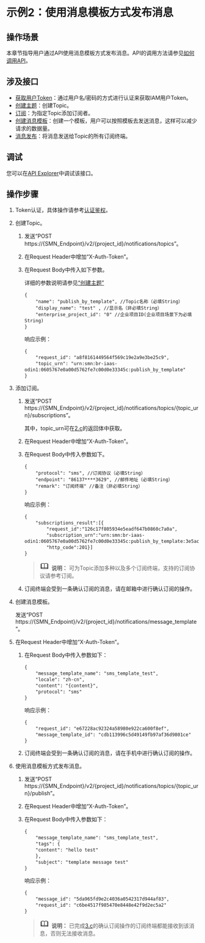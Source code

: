 # 示例2：使用消息模板方式发布消息<a name="smn_api_70002"></a>

## 操作场景<a name="section583216507911"></a>

本章节指导用户通过API使用消息模板方式发布消息。API的调用方法请参见[如何调用API](如何调用API.md)。

## 涉及接口<a name="section29981248111012"></a>

-   [获取用户Token](https://support.huaweicloud.com/api-iam/iam_30_0001.html)：通过用户名/密码的方式进行认证来获取IAM用户Token。
-   [创建主题](创建主题.md)：创建Topic。
-   [订阅](订阅.md)：为指定Topic添加订阅者。
-   [创建消息模板](创建消息模板.md)：创建一个模板，用户可以按照模板去发送消息，这样可以减少请求的数据量。
-   [消息发布](消息发布.md)：将消息发送给Topic的所有订阅终端。

## 调试<a name="section675431513527"></a>

您可以在[API Explorer](https://apiexplorer.developer.huaweicloud.com/apiexplorer/doc?product=SMN&api=ListTopics)中调试该接口。

## 操作步骤<a name="section188921937122"></a>

1.  Token认证，具体操作请参考[认证鉴权](认证鉴权.md)。
2.  创建Topic。
    1.  发送“POST https://\{SMN\_Endpoint\}/v2/\{project\_id\}/notifications/topics”。
    2.  在Request Header中增加“X-Auth-Token”。
    3.  <a name="li124356715136"></a>在Request Body中传入如下参数。

        详细的参数说明请参见[“创建主题”](创建主题.md)

        ```
        {
            "name": "publish_by_template", //Topic名称（必填String）
            "display_name": "test" , //显示名（非必填String）
            "enterprise_project_id": "0" //企业项目ID(企业项目场景下为必填String)
        }
        ```

        响应示例：

        ```
        {     
            "request_id": "a8f8161449564f569c19e2a9e3be25c9",     
            "topic_urn": "urn:smn:br-iaas-odin1:0605767e0a00d5762fe7c00d0e33345c:publish_by_template" 
        }
        ```

3.  添加订阅。
    1.  发送“POST https://\{SMN\_Endpoint\}/v2/\{project\_id\}/notifications/topics/\{topic\_urn\}/subscriptions”。

        其中，topic\_urn可在[2.c](#li124356715136)的返回体中获取。

    2.  在Request Header中增加“X-Auth-Token”。
    3.  <a name="li1609121918297"></a>在Request Body中传入参数如下。

        ```
        {     
            "protocol": "sms", //订阅协议（必填String）     
            "endpoint": "86137****3629", //邮件地址（必填String）     
            "remark": "订阅终端" //备注（非必填String） 
        }
        ```

        响应示例：

        ```
        {
            "subscriptions_result":[{
                "request_id":"126c17f805934e5eadf647b0860c7a0a",
                "subscription_urn":"urn:smn:br-iaas-odin1:0605767e0a00d5762fe7c00d0e33345c:publish_by_template:3e5ac4544a1947b7b0d9f743fe52bdbd",
                "http_code":201}]
        }
        ```

        >![](public_sys-resources/icon-note.gif) **说明：** 
        >可为Topic添加多种以及多个订阅终端，支持的订阅协议请参考订阅。

    4.  订阅终端会受到一条确认订阅的消息，请在邮箱中进行确认订阅的操作。

4.  创建消息模板。

    发送“POST https://\{SMN\_Endpoint\}/v2/\{project\_id\}/notifications/message\_template”。

5.  在Request Header中增加“X-Auth-Token”。
    1.  在Request Body中传入参数如下：

        ```
        {
            "message_template_name": "sms_template_test", 
            "locale": "zh-cn",
            "content": "{content}", 
            "protocol": "sms"
        }
        ```

        响应示例：

        ```
        {
            "request_id": "e67228ac92324a58980e922ca600f8ef",
            "message_template_id": "cdb113996c5d49149fb97af36d9801ce"
        }
        ```

    1.  订阅终端会受到一条确认订阅的消息，请在手机中进行确认订阅的操作。

6.  使用消息模板方式发布消息。
    1.  发送“POST https://\{SMN\_Endpoint\}/v2/\{project\_id\}/notifications/topics/\{topic\_urn\}/publish”。
    2.  在Request Header中增加“X-Auth-Token”。
    3.  在Request Body中传入参数如下：

        ```
        {
            "message_template_name": "sms_template_test",
            "tags": {
        	"content": "hello test"
            },
            "subject": "template message test"
        }
        ```

        响应示例：

        ```
        {
        	"message_id": "5da965fd9e2c4036a0542317d944af83",
        	"request_id": "c6be4517f985470e8448e42f9d2ec5a2"
        }
        ```

        >![](public_sys-resources/icon-note.gif) **说明：** 
        >已完成[3.c](#li1609121918297)的确认订阅操作的订阅终端都能接收到该消息，否则无法接收消息。



